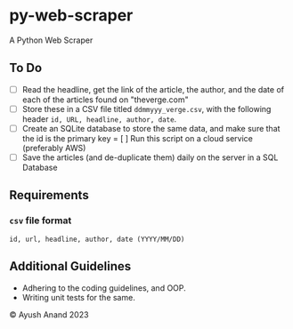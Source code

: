 # py-web-scraper
A Python Web Scraper 

## To Do
+ [ ] Read the headline, get the link of the article, the author, and the date of each of the articles found on "theverge.com"
+ [ ] Store these in a CSV file titled `ddmmyyy_verge.csv`, with the following header `id, URL, headline, author, date`.
+ [ ] Create an SQLite database to store the same data, and make sure that the id is the primary key
= [ ] Run this script on a cloud service (preferably AWS)
+ [ ] Save the articles (and de-duplicate them) daily on the server in a SQL Database

## Requirements
### `csv` file format
```text
id, url, headline, author, date (YYYY/MM/DD)
```

## Additional Guidelines
+ Adhering to the coding guidelines, and OOP.
+ Writing unit tests for the same.

&copy; Ayush Anand 2023
